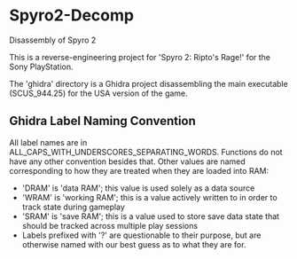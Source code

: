 # Spyro2-Decomp
Disassembly of Spyro 2


This is a reverse-engineering project for 'Spyro 2: Ripto's Rage!' for the Sony PlayStation.

The 'ghidra' directory is a Ghidra project disassembling the main executable (SCUS_944.25) for the USA version of the game.



## Ghidra Label Naming Convention
All label names are in ALL_CAPS_WITH_UNDERSCORES_SEPARATING_WORDS.
Functions do not have any other convention besides that.
Other values are named corresponding to how they are treated when they are loaded into RAM:
- 'DRAM' is 'data RAM'; this value is used solely as a data source
- 'WRAM' is 'working RAM'; this is a value actively written to in order to track state during gameplay
- 'SRAM' is 'save RAM'; this is a value used to store save data state that should be tracked across multiple play sessions
- Labels prefixed with '?' are questionable to their purpose, but are otherwise named with our best guess as to what they are for.
